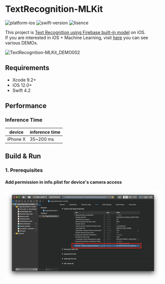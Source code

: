 # TextRecognition-MLKit

![platform-ios](https://img.shields.io/badge/platform-ios-lightgrey.svg)
![swift-version](https://img.shields.io/badge/swift-4.2-red.svg)
![lisence](https://img.shields.io/badge/license-MIT-black.svg)

This project is [Text Recognition using Firebase built-in model](https://firebase.google.com/docs/ml-kit/recognize-text) on iOS.<br>If you are interested in iOS + Machine Learning, visit [here](https://github.com/motlabs/iOS-Proejcts-with-ML-Models) you can see various DEMOs.<br>

![TextRecognition-MLKit_DEMO002](resource/TextRecognition-MLKit_DEMO002.gif)

## Requirements

- Xcode 9.2+
- iOS 12.0+
- Swift 4.2

## Performance

### Inference Time

| device   | inference time |
| -------- | -------------- |
| iPhone X | 35~200 ms      |

## Build & Run

### 1. Prerequisites

#### Add permission in info.plist for device's camera access

![prerequest_001_plist](resource/prerequest_001_plist.png)
